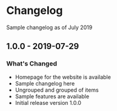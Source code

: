 # Changelog

Sample changelog as of July 2019

## 1.0.0 - 2019-07-29

### What's Changed

- Homepage for the website is available
- Sample changelog here
- Ungrouped and grouped of items
- Sample features are available
- Initial release version 1.0.0
